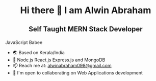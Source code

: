 <h1 align="center">Hi there 👋 I am Alwin Abraham</h1>

<!--
**alwinabraham/AlwinAbraham** is a ✨ _special_ ✨ repository because its `README.md` (this file) appears on your GitHub profile.

Here are some ideas to get you started:

- 🔭 I’m currently working on ...
- 🌱 I’m currently learning ...
- 👯 I’m looking to collaborate on ...
- 🤔 I’m looking for help with ...
- 💬 Ask me about ...
- 📫 How to reach me: ...
- 😄 Pronouns: ...
- ⚡ Fun fact: ...
-->
## <p align="center">Self Taught MERN Stack Developer</p>
JavaScript Babee
- 🌏 Based on Kerala/India
- 🌱 Node.js React.js Express.js and MongoDB
- 📫 Reach me at: alwinabraham098@gmail.com
- 🤝 I'm open to collaborating on Web Applications development

